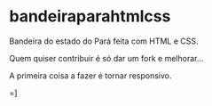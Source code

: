 bandeiraparahtmlcss
===================

Bandeira do estado do Pará feita com HTML e CSS.

Quem quiser contribuir é só dar um fork e melhorar... 

A primeira coisa a fazer é tornar responsivo.

=]
